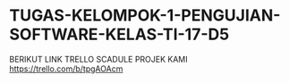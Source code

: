 # TUGAS-KELOMPOK-1-PENGUJIAN-SOFTWARE-KELAS-TI-17-D5
BERIKUT LINK TRELLO SCADULE PROJEK KAMI
https://trello.com/b/tpgAOAcm
